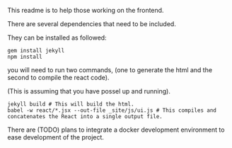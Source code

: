 This readme is to help those working on the frontend.

There are several dependencies that need to be included.

They can be installed as followed:

    gem install jekyll
    npm install

you will need to run two commands, (one to generate the html and the second to compile the react code).

(This is assuming that you have possel up and running).

    jekyll build # This will build the html.
    babel -w react/*.jsx --out-file _site/js/ui.js # This compiles and concatenates the React into a single output file.

There are (TODO) plans to integrate a docker development environment to ease development of the project.

